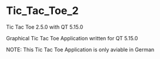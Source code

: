 # Tic_Tac_Toe_2

Tic Tac Toe 2.5.0 with QT 5.15.0

Graphical Tic Tac Toe Application written for QT 5.15.0

NOTE: This Tic Tac Toe Application is only aviable in German
